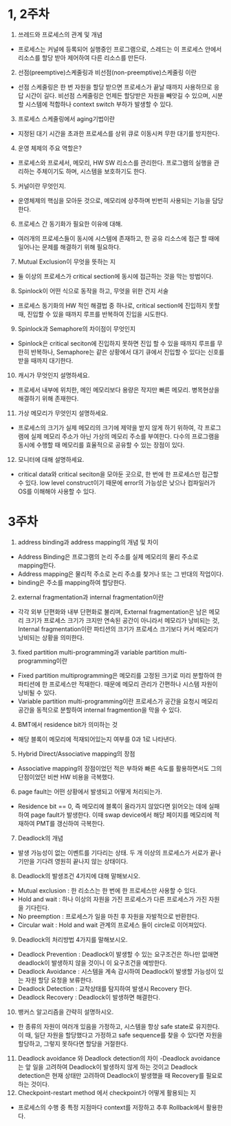 # 1, 2주차
1. 쓰레드와 프로세스의 관계 및 개념
- 프로세스는 커널에 등록되어 실행중인 프로그램으로, 스레드는 이 프로세스 안에서 리소스를 할당 받아 제어하여 다른 리소스를 만든다.
2. 선점(preemptive)스케줄링과 비선점(non-preemptive)스케줄링 이란
- 선점 스케줄링은 한 번 자원을 할당 받으면 프로세스가 끝날 때까지 사용하므로 응답 시간이 길다. 비선점 스케줄링은 언제든 할당받은 자원을 빼앗길 수 있으며, 시분할 시스템에 적합하나 context switch 부하가 발생할 수 있다.
3. 프로세스 스케줄링에서 aging기법이란
- 지정된 대기 시간을 초과한 프로세스를 상위 큐로 이동시켜 무한 대기를 방지한다.
4. 운영 체제의 주요 역할은?
- 프로세스와 프로세서, 메모리, HW SW 리소스를 관리한다. 프로그램의 실행을 관리하는 주체이기도 하며, 시스템을 보호하기도 한다.
5. 커널이란 무엇인지.
- 운영체제의 핵심을 모아둔 것으로, 메모리에 상주하며 빈번히 사용되는 기능을 담당한다.
6. 프로세스 간 동기화가 필요한 이유에 대해.
- 여러개의 프로세스들이 동시에 시스템에 존재하고, 한 공유 리소스에 접근 할 때에 일어나는 문제를 해결하기 위해 필요하다.
7. Mutual Exclusion이 무엇을 뜻하는 지
- 둘 이상의 프로세스가 critical section에 동시에 접근하는 것을 막는 방법이다.
8. Spinlock이 어떤 식으로 동작을 하고, 무엇을 위한 건지 서술
- 프로세스 동기화의 HW 적인 해결법 중 하나로, critical section에 진입하지 못할 때, 진입할 수 있을 때까지 루프를 반복하여 진입을 시도한다. 
9. Spinlock과 Semaphore의 차이점이 무엇인지
- Spinlock은 critical seciton에 진입하지 못하면 진입 할 수 있을 때까지 루프를 무한히 반복하나, Semaphore는 같은 상황에서 대기 큐에서 진입할 수 있다는 신호를 받을 때까지 대기한다.
10. 캐시가 무엇인지 설명하세요.
- 프로세서 내부에 위치한, 메인 메모리보다 용량은 작지만 빠른 메모리. 병목현상을 해결하기 위해 존재한다.
11. 가상 메모리가 무엇인지 설명하세요.
- 프로세스의 크기가 실제 메모리의 크기에 제약을 받지 않게 하기 위하여, 각 프로그램에 실제 메모리 주소가 아닌 가상의 메모리 주소를 부여한다. 다수의 프로그램을 동시에 수행할 때 메모리를 효율적으로 공유할 수 있는 장점이 있다.
12. 모니터에 대해 설명하세요.
- critical data와 critical seciton을 모아둔 곳으로, 한 번에 한 프로세스만 접근할 수 있다. low level construct이기 때문에 error의 가능성은 낮으나 컴파일러가 OS를 이해해야 사용할 수 있다.


# 3주차

1. address binding과 address mapping의 개념 및 차이
- Address Binding은 프로그램의 논리 주소를 실제 메모리의 물리 주소로 mapping한다.
- Address mapping은 물리적 주소로 논리 주소를 찾거나 또는 그 반대의 작업이다.
- binding은 주소를 mapping하여 할당한다.
2. external fragmentation과 internal fragmentation이란
- 각각 외부 단편화와 내부 단편화로 불리며, External fragmentation은 남은 메모리 크기가 프로세스 크기가 크지만 연속된 공간이 아니라서 메모리가 낭비되는 것, Internal fragmentation이란 파티션의 크기가 프로세스 크기보다 커서 메모리가 낭비되는 상황을 의미한다.
3. fixed partition multi-programming과 variable partition multi-programming이란
- Fixed partition multiprogramming은 메모리를 고정된 크기로 미리 분할하여 한 파티션에 한 프로세스만 적재한다. 때문에 메모리 관리가 간편하나 시스템 자원이 낭비될 수 있다.
- Variable partition multi-programming이란 프로세스가 공간을 요청시 메모리 공간을 동적으로 분할하여 internal fragmention을 막을 수 있다.
4. BMT에서 residence bit가 의미하는 것
- 해당 블록이 메모리에 적재되어있는지 여부를 0과 1로 나타낸다.
5. Hybrid Direct/Associative mapping의 장점
- Associative mapping의 장점이었던 적은 부하와 빠른 속도를 활용하면서도 그의 단점이었던 비싼 HW 비용을 극복했다.
6. page fault는 어떤 상황에서 발생되고 어떻게 처리되는가.
- Residence bit == 0, 즉 메모리에 블록이 올라가지 않았다면 읽어오는 데에 실패하여 page fault가 발생한다. 이때 swap device에서 해당 페이지를 메모리에 적재하여 PMT를 갱신하여 극복한다.
7. Deadlock의 개념
- 발생 가능성이 없는 이벤트를 기다리는 상태. 두 개 이상의 프로세스가 서로가 끝나기만을 기다려 영원히 끝나지 않는 상태이다.
8. Deadlock의 발생조건 4가지에 대해 말해보시오.
- Mutual exclusion : 한 리소스는 한 번에 한 프로세스만 사용할 수 있다.
- Hold and wait : 하나 이상의 자원을 가진 프로세스가 다른 프로세스가 가진 자원을 기다린다.
- No preemption : 프로세스가 일을 마친 후 자원을 자발적으로 반환한다.
- Circular wait : Hold and wait 관계의 프로세스 들이 circle로 이어져있다.
9. Deadlock의 처리방법 4가지를 말해보시오.
- Deadlock Prevention : Deadlock이 발생할 수 있는 요구조건은 하나만 없애면 deadlock이 발생하지 않을 것이니 이 요구조건을 예방한다.
- Deadlock Avoidance : 시스템을 계속 감시하여 Deadlock이 발생할 가능성이 있는 자원 할당 요청을 보류한다.
- Deadlock Detection : 교착상태를 탐지하여 발생시 Recovery 한다.
- Deadlock Recovery : Deadlock이 발생하면 해결한다.
10. 뱅커스 알고리즘을 간략히 설명하시오.
- 한 종류의 자원이 여러개 있음을 가정하고, 시스템을 항상 safe state로 유지한다. 이 때, 일단 자원을 할당했다고 가정하고 safe sequence를 찾을 수 있다면 자원을 할당하고, 그렇지 못하다면 할당을 거절한다.
11. Deadlock avoidance 와 Deadlock detection의 차이
-Deadlock avoidance는 앞 일을 고려하여 Deadlock이 발생하지 않게 하는 것이고 Deadlock detection은 현재 상태만 고려하여 Deadlock이 발생했을 때 Recovery를 필요로 하는 것이다.
12. Checkpoint-restart method 에서 checkpoint가 어떻게 활용되는 지
- 프로세스의 수행 중 특정 지점마다 context를 저장하고 추후 Rollback에서 활용한다.
